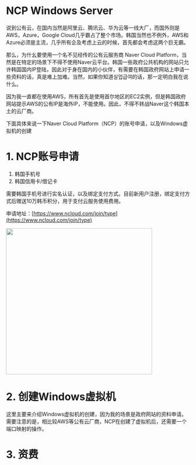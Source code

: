 
# NCP Windows Server

说到公有云，在国内当然是阿里云、腾讯云、华为云等一线大厂，而国外则是AWS，Azure，Google Cloud几乎霸占了整个市场。韩国当然也不例外，AWS和Azure必须是主流，几乎所有企及考虑上云的时候，首先都会考虑这两个巨无霸。

那么，为什幺要使用一个名不见经传的公有云服务商 Naver Cloud Platform，当然是在特定的场景下不得不使用Naver云平台。韩国一些政府公共机构的网站只允许韩国国内IP登陆，因此对于身在国内的小伙伴，有需要在韩国政府网站上申请一些资料的话，真是难上加难。当然，如果你知道실업급여的话，那一定明白我在说什么。

因为我一直都在使用AWS，所有首先是使用首尔地区的EC2实例，但是韩国政府网站提示AWS的公有IP是海外IP，不能使用。因此，不得不转战Naver这个韩国本土的云厂商。

下面具体来说一下Naver Cloud Platform（NCP）的账号申请，以及Windows虚拟机的创建

# 1. NCP账号申请

1. 韩国手机号
2. 韩国信用卡/借记卡

需要韩国手机号进行实名认证，以及绑定支付方式。目前新用户注册，绑定支付方式后赠送10万韩币积分，用于支付云服务使用费用。

申请地址：[https://www.ncloud.com/join/type](https://www.ncloud.com/join/type)

<img width="400"  src="https://user-images.githubusercontent.com/26485327/85983327-4eaf7f00-ba22-11ea-868b-d8c342232763.png">


# 2. 创建Windows虚拟机

这里主要来介绍Windows虚拟机的创建，因为我的场景是政府网站的资料申请。需要注意的是，相比较AWS等公有云厂商，NCP在创建了虚拟机后，还需要一个端口映射的操作。





# 3. 资费
